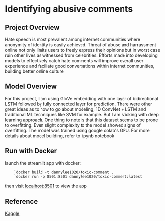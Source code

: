 # Identifying abusive comments

## Project Overview
Hate speech is most prevalent among internet communities where anonymity of identity is easily achieved. Threat of abuse and harrassment online not only limits users to freely express their opinions but in worst case ruin other lives as witnessed from celebrities. Efforts made into developing models to effectively catch hate comments will improve overall user experience and faciliate good conversations within internet communities, building better online culture

## Model Overview
For this project, I am using GloVe embedding with one layer of bidirectional LSTM followed by fully connected layer for prediction. There were other great ideas as to how to go about modeling, 1D ConvNet + LSTM and traditional ML techniques like SVM for example. But I am sticking with deep learning approach. One thing to note is that this dataset seems to be prone to overfitting. Even slight complexity to the model showed signs of overfitting. The model was trained using google colab's GPU. For more details about model building, refer to .ipynb notebook


## Run with Docker
launch the streamlit app with docker:

		`docker build -t dannylee1020/toxic-comment .
		`docker run -p 8501:8501 dannylee1020/toxic-comment:latest

then visit [localhost:8501](https://localhost:8501) to view the app


## Reference
[Kaggle](https://www.kaggle.com/c/jigsaw-toxic-comment-classification-challenge/overview)
